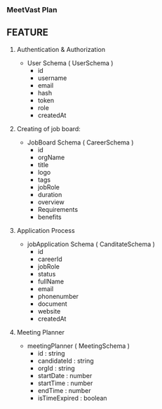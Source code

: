 ### MeetVast Plan

## FEATURE

1. Authentication & Authorization
    - User Schema ( UserSchema )
        - id
        - username
        - email
        - hash
        - token
        - role
        - createdAt

2. Creating of job board:
    - JobBoard Schema ( CareerSchema )
        - id
        - orgName
        - title
        - logo
        - tags
        - jobRole
        - duration
        - overview
        - Requirements
        - benefits

3. Application Process
    - jobApplication Schema ( CanditateSchema )
        - id
        - careerId
        - jobRole
        - status
        - fullName
        - email
        - phonenumber
        - document
        - website
        - createdAt

4. Meeting Planner
    - meetingPlanner ( MeetingSchema )
        - id : string
        - candidateId : string
        - orgId : string
        - startDate : number
        - startTime : number
        - endTime : number
        - isTimeExpired :  boolean


